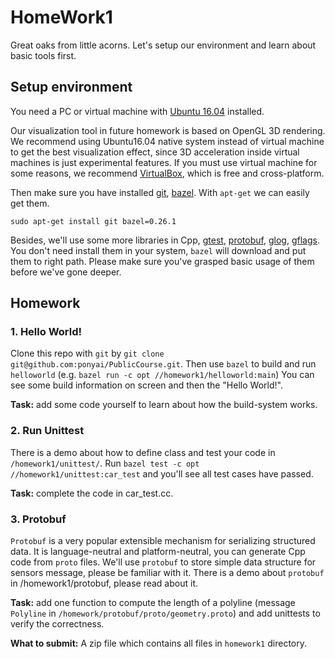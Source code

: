 # HomeWork1

Great oaks from little acorns. Let's setup our environment and learn about basic tools first.

## Setup environment
You need a PC or virtual machine with [Ubuntu 16.04](http://releases.ubuntu.com/16.04/)
installed. 

Our visualization tool in future homework is based on OpenGL 3D rendering. We recommend using Ubuntu16.04 native system instead of virtual machine to get the best visualization effect, since 3D acceleration inside virtual machines is just experimental features. If you must use virtual machine for some reasons, we recommend [VirtualBox](https://www.virtualbox.org/wiki/Downloads), which is free and cross-platform.  

Then make sure you have installed [git](https://git-scm.com/),
[bazel](https://bazel.build/). With `apt-get` we can easily get them.
```
sudo apt-get install git bazel=0.26.1
```
Besides, we'll use some more libraries in Cpp, [gtest](https://github.com/google/googletest),
[protobuf](https://github.com/google/protobuf), [glog](https://github.com/google/glog),
[gflags](https://github.com/gflags/gflags). You don't need install them in your system,
`bazel` will download and put them to right path.
Please make sure you've grasped basic usage of them before we've gone deeper.

## Homework

### 1. Hello World!
Clone this repo with `git` by `git clone git@github.com:ponyai/PublicCourse.git`. Then use `bazel`
to build and run `helloworld` (e.g. `bazel run -c opt //homework1/helloworld:main`)
You can see some build information on screen and then the "Hello World!".

**Task:** add some code yourself to learn about how the build-system works.

### 2. Run Unittest
There is a demo about how to define class and test your code in `/homework1/unittest/`.
Run `bazel test -c opt //homework1/unittest:car_test` and you'll see all test cases have passed.

**Task:** complete the code in car_test.cc.

### 3. Protobuf
`Protobuf` is a very popular extensible mechanism for serializing structured data. It is
language-neutral and platform-neutral, you can generate Cpp code from `proto` files. We'll use
`protobuf` to store simple data structure for sensors message, please be familiar with it. There
is a demo about `protobuf` in /homework1/protobuf, please read about it.

**Task:** add one function to compute the length of a polyline (message `Polyline` in `/homework/protobuf/proto/geometry.proto`)
and add unittests to verify the correctness.

**What to submit:** A zip file which contains all files in `homework1` directory. 

